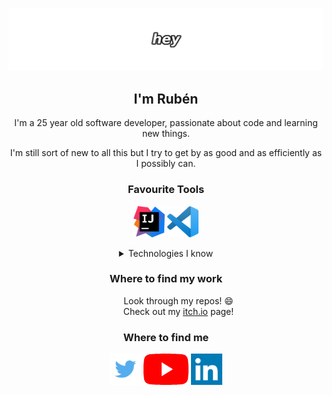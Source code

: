![header](https://github.com/benchi99/benchi99/blob/main/images/_header.png?raw=true)

<h2 align="center">I'm Rubén</h2>

<p align="center">I'm a 25 year old software developer, passionate about code and learning new things.</p>

<p align="center">I'm still sort of new to all this but I try to get by as good and as efficiently as I possibly can.</p>

<h3 align="center">Favourite Tools</h3>

<p align="center">
    <a href="https://www.jetbrains.com/idea/"><img src="https://github.com/benchi99/benchi99/blob/main/icons/ij_logo.png" height="50" width="50" /></a>
    <a href="https://code.visualstudio.com/"><img src="https://github.com/benchi99/benchi99/blob/main/icons/vscode_logo.png" height="50" width="50" /></a>
</p>

<details align="center">
    <summary>Technologies I know</summary>
    <dl align="center">
        <dt>Technologies I mainly dominate:</dt>
        <dd>Java</dd>
        <dd><a href="https://spring.io/">Spring Boot</a></dd>
        <dd><a href="https://vuejs.org/">Vue.js</a></dd>
        <dd>SQL (<a href="https://www.mysql.com/">MySQL</a> - Oracle)</dd>
        <dt>Technologies I have also used to a lesser extent:</dt>
        <dd>C#</dd>
        <dd>Python</dd>
        <dd>PHP</dd>
        <dd><a href="https://unity.com/">Unity3D</a></dd>
        <dd><a href="https://www.djangoproject.com/">Django Framework</a></dd>
        <dd><a href="https://www.slimframework.com/">Slim Framework</a></dd>
        <dd><a href="https://www.heroku.com/">Heroku</a></dd>
    </dl>
</details>


<h3 align="center">Where to find my work</h3> 

<dl align="center">
    <dd>Look through my repos! 😄</dd>
    <dd>Check out my <a href="https://benchi99.itch.io/">itch.io</a> page!</dd>
</dl>

<h3 align="center">Where to find me</h3>

<p align="center">
    <a href="https://twitter.com/benchi99"><img src="https://github.com/benchi99/benchi99/blob/main/icons/twitter_logo.png" height="50" /></a>
    <a href="https://www.youtube.com/channel/UCnbqvh0ZpxVo-WSvY3QivSA"><img src="https://github.com/benchi99/benchi99/blob/main/icons/yt_logo.png" height="50" /></a>
    <a href="https://www.linkedin.com/in/rub%C3%A9n-bermejo-romero/"><img src="https://github.com/benchi99/benchi99/blob/main/icons/linkedin_logo.png" height="50" /></a>
</p>
